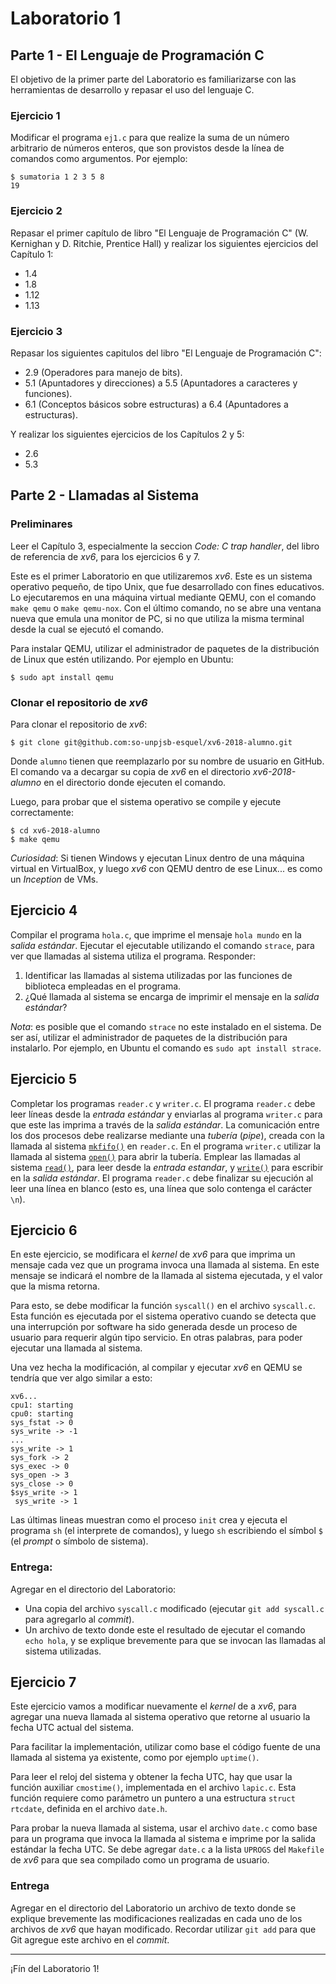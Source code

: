 # Laboratorio 1

## Parte 1 - El Lenguaje de Programación C

El objetivo de la primer parte del Laboratorio es familiarizarse con las herramientas de desarrollo y repasar el uso del lenguaje C.

### Ejercicio 1
Modificar el programa `ej1.c` para que realize la suma de un número arbitrario de números enteros, que son provistos desde la línea de comandos como argumentos. Por ejemplo:
```
$ sumatoria 1 2 3 5 8
19
```

### Ejercicio 2
Repasar el primer capítulo de libro "El Lenguaje de Programación C" (W. Kernighan y D. Ritchie, Prentice Hall) y realizar los siguientes ejercicios del Capítulo 1: 
- 1.4
- 1.8
- 1.12
- 1.13

### Ejercicio 3
Repasar los siguientes capitulos del libro "El Lenguaje de Programación C":
- 2.9 (Operadores para manejo de bits).
- 5.1 (Apuntadores y direcciones) a 5.5 (Apuntadores a caracteres y funciones).
- 6.1 (Conceptos básicos sobre estructuras) a 6.4 (Apuntadores a estructuras).

Y realizar los siguientes ejercicios de los Capítulos 2 y 5:
- 2.6
- 5.3

## Parte 2 - Llamadas al Sistema

### Preliminares
Leer el Capítulo 3, especialmente la seccion _Code: C trap handler_, del libro de referencia de _xv6_, para los ejercicios 6 y 7.

Este es el primer Laboratorio en que utilizaremos _xv6_. Este es un sistema operativo pequeño, de tipo Unix, que fue desarrollado con fines educativos. Lo ejecutaremos en una máquina virtual mediante QEMU, con el comando `make qemu` o `make qemu-nox`. Con el último comando, no se abre una ventana nueva que emula una monitor de PC, si no que utiliza la misma terminal desde la cual se ejecutó el comando.

Para instalar QEMU, utilizar el administrador de paquetes de la distribución de Linux que estén utilizando. Por ejemplo en Ubuntu:
```
$ sudo apt install qemu
```

### Clonar el repositorio de _xv6_
Para clonar el repositorio de _xv6_:
```
$ git clone git@github.com:so-unpjsb-esquel/xv6-2018-alumno.git
```
Donde `alumno` tienen que reemplazarlo por su nombre de usuario en GitHub. El comando va a decargar su copia de _xv6_ en el directorio _xv6-2018-alumno_ en el directorio donde ejecuten el comando.

Luego, para probar que el sistema operativo se compile y ejecute correctamente:
```
$ cd xv6-2018-alumno
$ make qemu
```

_Curiosidad_: Si tienen Windows y ejecutan Linux dentro de una máquina virtual en VirtualBox, y luego _xv6_ con QEMU dentro de ese Linux... es como un _Inception_ de VMs.

## Ejercicio 4
Compilar el programa `hola.c`, que imprime el mensaje `hola mundo` en la _salida estándar_. Ejecutar el ejecutable utilizando el comando `strace`, para ver que llamadas al sistema utiliza el programa. Responder:
1. Identificar las llamadas al sistema utilizadas por las funciones de biblioteca empleadas en el programa.
2. ¿Qué llamada al sistema se encarga de imprimir el mensaje en la _salida estándar_?

_Nota_: es posible que el comando `strace` no este instalado en el sistema. De ser así, utilizar el administrador de paquetes de la distribución para instalarlo. Por ejemplo, en Ubuntu el comando es `sudo apt install strace`.

## Ejercicio 5
Completar los programas `reader.c` y `writer.c`. El programa `reader.c` debe leer líneas desde la _entrada estándar_ y enviarlas al programa `writer.c` para que este las imprima a través de la _salida estándar_. La comunicación entre los dos procesos debe realizarse mediante una *tubería* (_pipe_), creada con la llamada al sistema [`mkfifo()`](http://man7.org/linux/man-pages/man3/mkfifo.3.html) en `reader.c`. En el programa `writer.c` utilizar la llamada al sistema [`open()`](http://man7.org/linux/man-pages/man2/open.2.html) para abrir la tubería. Emplear las llamadas al sistema [`read()`](http://man7.org/linux/man-pages/man2/read.2.html), para leer desde la _entrada estandar_, y [`write()`](http://man7.org/linux/man-pages/man2/write.2.html) para escribir en la _salida estándar_. El programa `reader.c` debe finalizar su ejecución al leer una línea en blanco (esto es, una línea que solo contenga el carácter `\n`).

## Ejercicio 6
En este ejercicio, se modificara el _kernel_ de _xv6_ para que imprima un mensaje cada vez que un programa invoca una llamada al sistema. En este mensaje se indicará el nombre de la llamada al sistema ejecutada, y el valor que la misma retorna.

Para esto, se debe modificar la función `syscall()` en el archivo `syscall.c`. Esta función es ejecutada por el sistema operativo cuando se detecta que una interrupción por software ha sido generada desde un proceso de usuario para requerir algún tipo servicio. En otras palabras, para poder ejecutar una llamada al sistema.

Una vez hecha la modificación, al compilar y ejecutar _xv6_ en QEMU se tendría que ver algo similar a esto:
```
xv6...
cpu1: starting
cpu0: starting
sys_fstat -> 0
sys_write -> -1
...
sys_write -> 1
sys_fork -> 2
sys_exec -> 0
sys_open -> 3
sys_close -> 0
$sys_write -> 1
 sys_write -> 1
```
Las últimas lineas muestran como el proceso `init` crea y ejecuta el programa `sh` (el interprete de comandos), y luego `sh` escribiendo el símbol `$` (el _prompt_ o símbolo de sistema).

### Entrega:
Agregar en el directorio del Laboratorio:
- Una copia del archivo `syscall.c` modificado (ejecutar `git add syscall.c` para agregarlo al _commit_).
- Un archivo de texto donde este el resultado de ejecutar el comando `echo hola`, y se explique brevemente para que se invocan las llamadas al sistema utilizadas.

## Ejercicio 7
Este ejercicio vamos a modificar nuevamente el _kernel_ de a _xv6_, para agregar una nueva llamada al sistema operativo que retorne al usuario la fecha UTC actual del sistema.

Para facilitar la implementación, utilizar como base el código fuente de una llamada al sistema ya existente, como por ejemplo `uptime()`.

Para leer el reloj del sistema y obtener la fecha UTC, hay que usar la función auxiliar `cmostime()`, implementada en el archivo `lapic.c`. Esta función requiere como parámetro un puntero a una estructura `struct rtcdate`, definida en el archivo `date.h`.

Para probar la nueva llamada al sistema, usar el archivo `date.c` como base para un programa que invoca la llamada al sistema e imprime por la salida estándar la fecha UTC. Se debe agregar `date.c` a la lista  `UPROGS` del `Makefile` de _xv6_ para que sea compilado como un programa de usuario.

### Entrega
Agregar en el directorio del Laboratorio un archivo de texto donde se explique brevemente las modificaciones realizadas en cada uno de los archivos de _xv6_ que hayan modificado. Recordar utilizar `git add` para que Git agregue este archivo en el _commit_.

---

¡Fín del Laboratorio 1!
